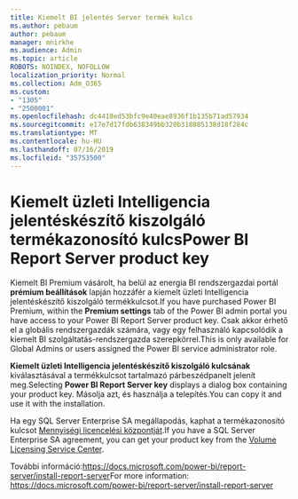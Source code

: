 ```yaml
---
title: Kiemelt BI jelentés Server termék kulcs
ms.author: pebaum
author: pebaum
manager: mnirkhe
ms.audience: Admin
ms.topic: article
ROBOTS: NOINDEX, NOFOLLOW
localization_priority: Normal
ms.collection: Adm_O365
ms.custom:
- "1305"
- "2500001"
ms.openlocfilehash: dc4418ed53bfc9e40eae8936f1b135b71ad57934
ms.sourcegitcommit: e17e7d17fdb638349bb320b318085138d18f284c
ms.translationtype: MT
ms.contentlocale: hu-HU
ms.lasthandoff: 07/16/2019
ms.locfileid: "35753500"
---
```

# <a name="power-bi-report-server-product-key"></a><span data-ttu-id="fcd5e-102">Kiemelt üzleti Intelligencia jelentéskészítő kiszolgáló termékazonosító kulcs</span><span class="sxs-lookup"><span data-stu-id="fcd5e-102">Power BI Report Server product key</span></span>

<span data-ttu-id="fcd5e-103">Kiemelt BI Premium vásárolt, ha belül az energia BI rendszergazdai portál **prémium beállítások** lapján hozzáfér a kiemelt üzleti Intelligencia jelentéskészítő kiszolgáló termékkulcsot.</span><span class="sxs-lookup"><span data-stu-id="fcd5e-103">If you have purchased Power BI Premium, within the **Premium settings** tab of the Power BI admin portal you have access to your Power BI Report Server product key.</span></span> <span data-ttu-id="fcd5e-104">Csak akkor érhető el a globális rendszergazdák számára, vagy egy felhasználó kapcsolódik a kiemelt BI szolgáltatás-rendszergazda szerepkörrel.</span><span class="sxs-lookup"><span data-stu-id="fcd5e-104">This is only available for Global Admins or users assigned the Power BI service administrator role.</span></span>

<span data-ttu-id="fcd5e-105">**Kiemelt üzleti Intelligencia jelentéskészítő kiszolgáló kulcsának** kiválasztásával a termékkulcsot tartalmazó párbeszédpanelt jelenít meg.</span><span class="sxs-lookup"><span data-stu-id="fcd5e-105">Selecting **Power BI Report Server key** displays a dialog box containing your product key.</span></span> <span data-ttu-id="fcd5e-106">Másolja azt, és használja a telepítés.</span><span class="sxs-lookup"><span data-stu-id="fcd5e-106">You can copy it and use it with the installation.</span></span>

<span data-ttu-id="fcd5e-107">Ha egy SQL Server Enterprise SA megállapodás, kaphat a termékazonosító kulcsot [Mennyiségi licencelési központját](https://www.microsoft.com/Licensing/servicecenter/).</span><span class="sxs-lookup"><span data-stu-id="fcd5e-107">If you have a SQL Server Enterprise SA agreement, you can get your product key from the [Volume Licensing Service Center](https://www.microsoft.com/Licensing/servicecenter/).</span></span>

<span data-ttu-id="fcd5e-108">További információ:https://docs.microsoft.com/power-bi/report-server/install-report-server</span><span class="sxs-lookup"><span data-stu-id="fcd5e-108">For more information: https://docs.microsoft.com/power-bi/report-server/install-report-server</span></span>
